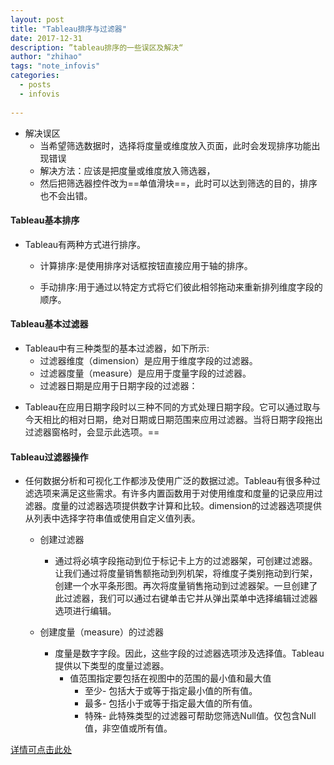 ```yaml
---
layout: post
title: "Tableau排序与过滤器"
date: 2017-12-31
description: ”tableau排序的一些误区及解决“
author: "zhihao"
tags: "note_infovis"
categories:
  - posts
  - infovis
 
---
```



* 解决误区
    * 当希望筛选数据时，选择将度量或维度放入页面，此时会发现排序功能出现错误
	* 解决方法：应该是把度量或维度放入筛选器，
	* 然后把筛选器控件改为==单值滑块==，此时可以达到筛选的目的，排序也不会出错。



#### Tableau基本排序

* Tableau有两种方式进行排序。
    * 计算排序:是使用排序对话框按钮直接应用于轴的排序。

    * 手动排序:用于通过以特定方式将它们彼此相邻拖动来重新排列维度字段的顺序。

#### Tableau基本过滤器
* Tableau中有三种类型的基本过滤器，如下所示:
    * 过滤器维度（dimension）是应用于维度字段的过滤器。
    * 过滤器度量（measure）是应用于度量字段的过滤器。
    * 过滤器日期是应用于日期字段的过滤器：

- Tableau在应用日期字段时以三种不同的方式处理日期字段。它可以通过取与今天相比的相对日期，绝对日期或日期范围来应用过滤器。当将日期字段拖出过滤器窗格时，会显示此选项。==





#### Tableau过滤器操作

* 任何数据分析和可视化工作都涉及使用广泛的数据过滤。Tableau有很多种过滤选项来满足这些需求。有许多内置函数用于对使用维度和度量的记录应用过滤器。度量的过滤器选项提供数字计算和比较。dimension的过滤器选项提供从列表中选择字符串值或使用自定义值列表。

	* 创建过滤器
		* 通过将必填字段拖动到位于标记卡上方的过滤器架，可创建过滤器。让我们通过将度量销售额拖动到列机架，将维度子类别拖动到行架，创建一个水平条形图。再次将度量销售拖动到过滤器架。一旦创建了此过滤器，我们可以通过右键单击它并从弹出菜单中选择编辑过滤器选项进行编辑。

	* 创建度量（measure）的过滤器
		* 度量是数字字段。因此，这些字段的过滤器选项涉及选择值。Tableau提供以下类型的度量过滤器。
			* 值范围指定要包括在视图中的范围的最小值和最大值
				* 至少- 包括大于或等于指定最小值的所有值。
				* 最多- 包括小于或等于指定最大值的所有值。
				* 特殊- 此特殊类型的过滤器可帮助您筛选Null值。仅包含Null值，非空值或所有值。





<a href="https://www.jianshu.com/p/77e53c1a41b9">详情可点击此处</a>


